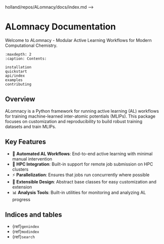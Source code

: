 holland/repos/ALomnacy/docs/index.md -->
# ALomnacy Documentation

Welcome to ALomnacy - Modular Active Learning Workflows for Modern Computational Chemistry.

```{toctree}
:maxdepth: 2
:caption: Contents:

installation
quickstart
api/index
examples
contributing
```

## Overview

ALomnacy is a Python framework for running active learning (AL) workflows for training machine-learned inter-atomic potentials (MLIPs). This package focuses on customization and reproducibility to build robust training datasets and train MLIPs.

## Key Features

- 🚀 **Automated AL Workflows**: End-to-end active learning with minimal manual intervention
- 🔧 **HPC Integration**: Built-in support for remote job submission on HPC clusters
- ⚡ **Parallelization**: Ensures that jobs run concurrently where possible
- 🔄 **Extensible Design**: Abstract base classes for easy customization and extension
- 📊 **Analysis Tools**: Built-in utilities for monitoring and analyzing AL progress

## Indices and tables

- {ref}`genindex`
- {ref}`modindex`
- {ref}`search`
